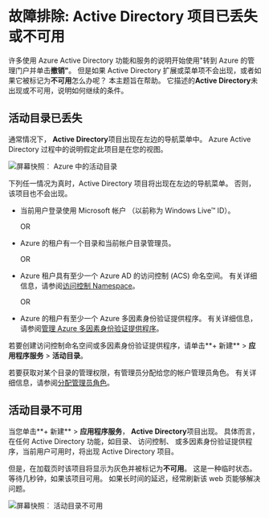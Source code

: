 <properties
   pageTitle="故障排除: Active Directory 项目已丢失或不可用 |Microsoft Azure "
   description="当 Active Directory 菜单项不会出现在 Azure 管理门户做什么。"
   services="active-directory"
   documentationCenter="na"
   authors="bryanla"
   manager="mbaldwin"
   editor=""/>

<tags
   ms.service="active-directory"
   ms.devlang="na"
   ms.topic="article"
   ms.tgt_pltfrm="na"
   ms.workload="identity"
   ms.date="09/16/2016"
   ms.author="mbaldwin"/>

# <a name="troubleshooting-active-directory-item-is-missing-or-not-available"></a>故障排除: Active Directory 项目已丢失或不可用

许多使用 Azure Active Directory 功能和服务的说明开始使用"转到 Azure 的管理门户并单击**撤销"**。 但是如果 Active Directory 扩展或菜单项不会出现，或者如果它被标记为**不可用**怎么办呢？ 本主题旨在帮助。 它描述的**Active Directory**未出现或不可用，说明如何继续的条件。

## <a name="active-directory-is-missing"></a>活动目录已丢失

通常情况下， **Active Directory**项目出现在左边的导航菜单中。 Azure Active Directory 过程中的说明假定此项目是在您的视图。

![屏幕快照︰ Azure 中的活动目录](./media/active-directory-troubleshooting/typical-view.png)

下列任一情况为真时，Active Directory 项目将出现在左边的导航菜单。 否则，该项目也不会出现。

* 当前用户登录使用 Microsoft 帐户 （以前称为 Windows Live™ ID）。

    OR

* Azure 的租户有一个目录和当前帐户目录管理员。

    OR

* Azure 租户具有至少一个 Azure AD 的访问控制 (ACS) 命名空间。 有关详细信息，请参阅[访问控制 Namespace](https://msdn.microsoft.com/library/azure/gg185908.aspx)。

    OR

* Azure 的租户有至少一个 Azure 多因素身份验证提供程序。 有关详细信息，请参阅[管理 Azure 多因素身份验证提供程序](../multi-factor-authentication/multi-factor-authentication-get-started-cloud.md)。

若要创建访问控制命名空间或多因素身份验证提供程序，请单击**+ 新建** > **应用程序服务** > **活动目录**。

若要获取对某个目录的管理权限，有管理员分配给您的帐户管理员角色。 有关详细信息，请参阅[分配管理员角色](active-directory-assign-admin-roles.md)。

## <a name="active-directory-is-not-available"></a>活动目录不可用

当您单击**+ 新建** > **应用程序服务**， **Active Directory**项目出现。 具体而言，在任何 Active Directory 功能，如目录、 访问控制、 或多因素身份验证提供程序，当前用户可用时，将出现 Active Directory 项目。

但是，在加载页时该项目将显示为灰色并被标记为**不可用**。 这是一种临时状态。 等待几秒钟，如果该项目可用。 如果长时间的延迟，经常刷新该 web 页能够解决问题。

![屏幕快照︰ 活动目录不可用](./media/active-directory-troubleshooting/not-available.png)
